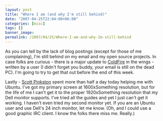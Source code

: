 ```yaml
---
layout: post
title: "Where I am (and why I'm still behind)"
date: "2007-04-25T22:04:00+06:00"
categories: [misc]
tags: []
banner_image: 
permalink: /2007/04/25/Where-I-am-and-why-Im-still-behind
---
```


As you can tell by the lack of blog postings (except for those  of me complaining), I'm still behind on my email and my open source projects. In case folks are curious - there is a major update to <a href="http://coldfire.riaforge.org">ColdFire</a> in the wings - written by a user (I didn't forget you buddy, your email is still on the dead PC). I'm going to try to get that out before the end of this week.

Lastly - <a href="http://scottpinkston.org/blog/">Scott Pinkston</a> spent more than half a day today helping me with Ubuntu. I've got my primary screen at 1600xSomething resolution, but for the life of me I can't get it to the proper 1920xSomething resolution that my Dell monitor supports. I've tried all the guides and yet I just can't get it working. I haven't even tried my second monitor yet. If you are an Ubuntu user and use Dell's 24 inch monitor, let me know. (Oh, and I could use a good graphic IRC client. I know the folks there miss me. Really.)